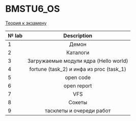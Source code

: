 # BMSTU6_OS

[Теория к экзамену](https://github.com/Sunshine-ki/BMSTU6_OS/wiki)



| № lab  |      Description     |
| ------------- |:-------------:|
|1|Демон|
|2|Каталоги|
|3|Загружаемые модули ядра (Hello world)|
|4|fortune (task_2) и инфа из proc (task_1)|
|5|open code|
|6|open report|
|7|VFS|
|8|Сокеты|
|9|тасклеты и очереди работ|


